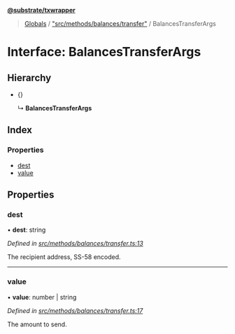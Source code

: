 **[@substrate/txwrapper](../README.md)**

> [Globals](../globals.md) / ["src/methods/balances/transfer"](../modules/_src_methods_balances_transfer_.md) / BalancesTransferArgs

# Interface: BalancesTransferArgs

## Hierarchy

* {}

  ↳ **BalancesTransferArgs**

## Index

### Properties

* [dest](_src_methods_balances_transfer_.balancestransferargs.md#dest)
* [value](_src_methods_balances_transfer_.balancestransferargs.md#value)

## Properties

### dest

•  **dest**: string

*Defined in [src/methods/balances/transfer.ts:13](https://github.com/paritytech/txwrapper/blob/96fc986/src/methods/balances/transfer.ts#L13)*

The recipient address, SS-58 encoded.

___

### value

•  **value**: number \| string

*Defined in [src/methods/balances/transfer.ts:17](https://github.com/paritytech/txwrapper/blob/96fc986/src/methods/balances/transfer.ts#L17)*

The amount to send.
